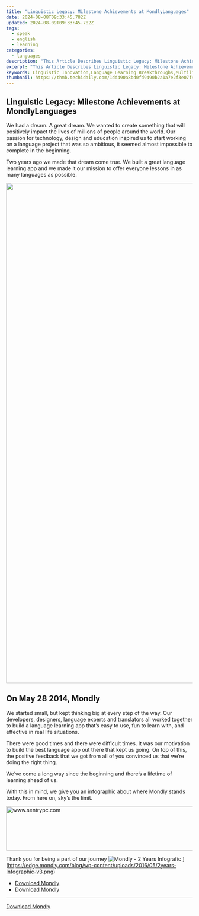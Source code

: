 ```yaml
---
title: "Linguistic Legacy: Milestone Achievements at MondlyLanguages"
date: 2024-08-08T09:33:45.782Z
updated: 2024-08-09T09:33:45.782Z
tags:
  - speak
  - english
  - learning
categories:
  - languages
description: "This Article Describes Linguistic Legacy: Milestone Achievements at MondlyLanguages"
excerpt: "This Article Describes Linguistic Legacy: Milestone Achievements at MondlyLanguages"
keywords: Linguistic Innovation,Language Learning Breakthroughs,Multilingual Education Advancements,Language Technology Milestones,Cross-Cultural Communication Solutions,Language Learning Platform Success Stories,Global Language Access Strategies
thumbnail: https://thmb.techidaily.com/1dd490a8bd0fd9490b2a1a7e2f3e07f4fe288167493a224a8c1401933c662484.jpeg
---
```


## Linguistic Legacy: Milestone Achievements at MondlyLanguages

 We had a dream. A great dream. We wanted to create something that will positively impact the lives of millions of people around the world. Our passion for technology, design and education inspired us to start working on a language project that was so ambitious, it seemed almost impossible to complete in the beginning.

 Two years ago we made that dream come true. We built a great language learning app and we made it our mission to offer everyone lessons in as many languages as possible.

<!-- affiliate ads begin -->
<a href="https://twopages.pxf.io/c/5597632/1873305/18544" target="_top" id="1873305"><img src="//a.impactradius-go.com/display-ad/18544-1873305" border="0" alt="" width="1080" height="1350"/></a><img height="0" width="0" src="https://imp.pxf.io/i/5597632/1873305/18544" style="position:absolute;visibility:hidden;" border="0" />
<!-- affiliate ads end -->
## On May 28 2014, Mondly

 We started small, but kept thinking big at every step of the way. Our developers, designers, language experts and translators all worked together to build a language learning app that’s easy to use, fun to learn with, and effective in real life situations.

 There were good times and there were difficult times. It was our motivation to build the best language app out there that kept us going. On top of this, the positive feedback that we got from all of you convinced us that we’re doing the right thing.

 We’ve come a long way since the beginning and there’s a lifetime of learning ahead of us.

 With this in mind, we give you an infographic about where Mondly stands today. From here on, sky’s the limit.

<!-- affiliate ads begin -->
<a href="https://sentrypc.7eer.net/c/5597632/398457/3022" target="_top" id="398457"><img src="//a.impactradius-go.com/display-ad/3022-398457" border="0" alt="www.sentrypc.com" width="980" height="120"/></a><img height="0" width="0" src="https://sentrypc.7eer.net/i/5597632/398457/3022" style="position:absolute;visibility:hidden;" border="0" />
<!-- affiliate ads end -->
Thank you for being a part of our journey ![Mondly - 2 Years Infografic](https://edge.mondly.com/blog/wp-content/uploads/2016/05/2years-Infographic-v3-scaled.png "2 Years Of Mondly Languages 2") ](https://edge.mondly.com/blog/wp-content/uploads/2016/05/2years-Infographic-v3.png)

* [Download Mondly](https://www.facebook.com/sharer/sharer.php?u=https%3A%2F%2Fwww.mondly.com%2Fblog%2Fhappy-2nd-birthday%2F&t=2+Years+of+Mondly+Languages "Share on Facebook")
* [Download Mondly](https://shop.mondly.com/affiliate.php?ACCOUNT=ATISTUDI&AFFILIATE=108875&PATH=https://www.mondly.com?AFFILIATE=108875)

---

[Download Mondly](https://adjt.mondly.com/5ixfg4k?campaign=blog-post-id-164&fallback=https%3A%2F%2Fapp.mondly.com%3Futm%5Fmedium%3Dblog%5Fblog-post-id-164%26utm%5Fsource%3Dblog-post-id-164&redirect%5Fmacos=https%3A%2F%2Fapp.mondly.com%3Futm%5Fmedium%3Dblog%5Fblog-post-id-164%26utm%5Fsource%3Dblog-post-id-164&redirect%5Fandroid=https%3A%2F%2Fplay.google.com%2Fstore%2Fapps%2Fdetails%3Fid%3Dcom.atistudios.mondly.languages%3Futm%5Fmedium%3Dblog%5Fblog-post-id-164%26utm%5Fsource%3Dblog-post-id-164&redirect%5Fios=https%3A%2F%2Fapps.apple.com%2Fapp%2Fapple-store%2Fid987873536%3Fpt%3D78954800%26ct%3Dblog-post-id-164%26mt%3D8 "Download Mondly ")

<ins class="adsbygoogle"
     style="display:block"
     data-ad-format="autorelaxed"
     data-ad-client="ca-pub-7571918770474297"
     data-ad-slot="1223367746"></ins>



<ins class="adsbygoogle"
     style="display:block"
     data-ad-client="ca-pub-7571918770474297"
     data-ad-slot="8358498916"
     data-ad-format="auto"
     data-full-width-responsive="true"></ins>


